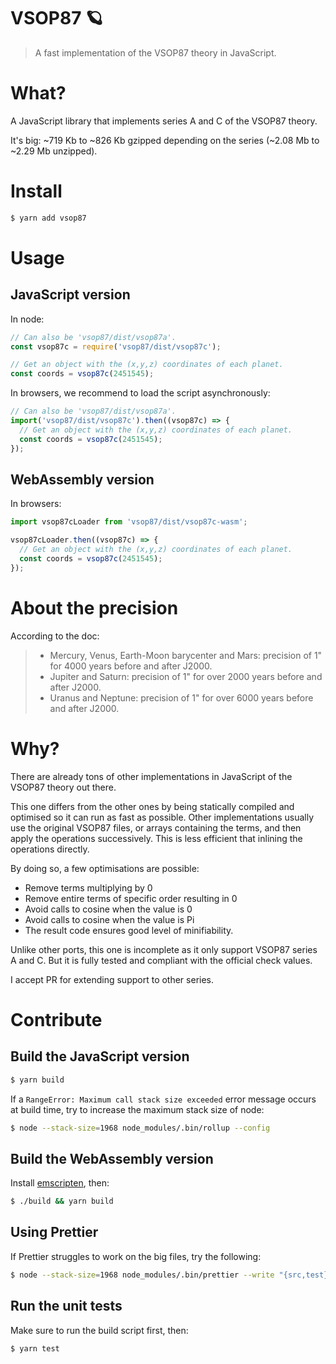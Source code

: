# VSOP87 🪐

> A fast implementation of the VSOP87 theory in JavaScript.

# What?

A JavaScript library that implements series A and C of the VSOP87 theory.

It's big: ~719 Kb to ~826 Kb gzipped depending on the series (~2.08 Mb to ~2.29 Mb unzipped).

# Install

```sh
$ yarn add vsop87
```

# Usage

## JavaScript version

In node:

```js
// Can also be 'vsop87/dist/vsop87a'.
const vsop87c = require('vsop87/dist/vsop87c');

// Get an object with the (x,y,z) coordinates of each planet.
const coords = vsop87c(2451545);
```

In browsers, we recommend to load the script asynchronously:

```js
// Can also be 'vsop87/dist/vsop87a'.
import('vsop87/dist/vsop87c').then((vsop87c) => {
  // Get an object with the (x,y,z) coordinates of each planet.
  const coords = vsop87c(2451545);
});
```

## WebAssembly version

In browsers:

```js
import vsop87cLoader from 'vsop87/dist/vsop87c-wasm';

vsop87cLoader.then((vsop87c) => {
  // Get an object with the (x,y,z) coordinates of each planet.
  const coords = vsop87c(2451545);
});
```

# About the precision

According to the doc:

> - Mercury, Venus, Earth-Moon barycenter and Mars: precision of 1" for 4000 years before and after J2000.
> - Jupiter and Saturn: precision of 1" for over 2000 years before and after J2000.
> - Uranus and Neptune: precision of 1" for over 6000 years before and after J2000.

# Why?

There are already tons of other implementations in JavaScript of the VSOP87 theory out there.

This one differs from the other ones by being statically compiled and optimised so it can run as fast as possible.
Other implementations usually use the original VSOP87 files, or arrays containing the terms, and then apply the operations successively. This is less efficient that inlining the operations directly.

By doing so, a few optimisations are possible:

- Remove terms multiplying by 0
- Remove entire terms of specific order resulting in 0
- Avoid calls to cosine when the value is 0
- Avoid calls to cosine when the value is Pi
- The result code ensures good level of minifiability.

Unlike other ports, this one is incomplete as it only support VSOP87 series A and C. But it is fully tested and compliant with the official check values.

I accept PR for extending support to other series.

# Contribute

## Build the JavaScript version

```sh
$ yarn build
```

If a `RangeError: Maximum call stack size exceeded` error message occurs at build time, try to increase the maximum stack size of node:

```sh
$ node --stack-size=1968 node_modules/.bin/rollup --config
```

## Build the WebAssembly version

Install [emscripten](https://emscripten.org/docs/getting_started/downloads.html), then:

```sh
$ ./build && yarn build
```

## Using Prettier

If Prettier struggles to work on the big files, try the following:

```sh
$ node --stack-size=1968 node_modules/.bin/prettier --write "{src,test}/**/*.js"
```

## Run the unit tests

Make sure to run the build script first, then:

```sh
$ yarn test
```
